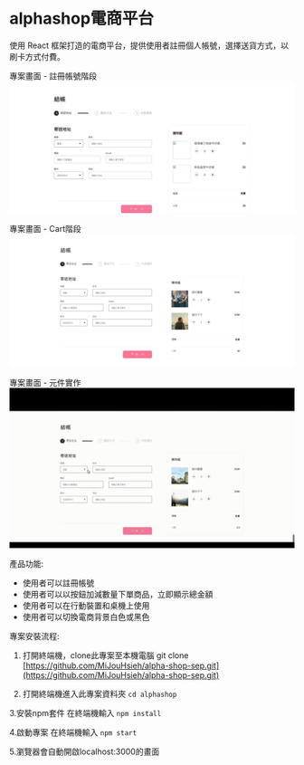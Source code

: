 # alphashop電商平台

使用 React 框架打造的電商平台，提供使用者註冊個人帳號，選擇送貨方式，以刷卡方式付費。

專案畫面 - 註冊帳號階段
![註冊帳號階段](public/screenshot0930.png)

專案畫面 - Cart階段
![Cart階段](public/screenshot1001.png)

專案畫面 - 元件實作
![元件實作](public/實作元件-換頁-計算.gif)

產品功能:
* 使用者可以註冊帳號
* 使用者可以以按鈕加減數量下單商品，立即顯示總金額
* 使用者可以在行動裝置和桌機上使用
* 使用者可以切換電商背景白色或黑色

專案安裝流程:

1. 打開終端機，clone此專案至本機電腦
git clone [https://github.com/MiJouHsieh/alpha-shop-sep.git](https://github.com/MiJouHsieh/alpha-shop-sep.git)

2. 打開終端機進入此專案資料夾
`cd alphashop`

3.安裝npm套件
在終端機輸入 `npm install`

4.啟動專案
在終端機輸入 `npm start`

5.瀏覽器會自動開啟localhost:3000的畫面
